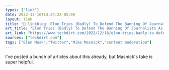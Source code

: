 ```yaml
---
types: ["link"]
date: 2022-12-16T14:24:22-05:00
layout: link
title: "🔗 linkblog: Elon Tries (Badly) To Defend The Banning Of Journalists As Twitter Starts Blocking Links & Mentions Of Mastodon | Techdirt'"
art_title: "Elon Tries (Badly) To Defend The Banning Of Journalists As Twitter Starts Blocking Links & Mentions Of Mastodon | Techdirt"
art_link: "https://www.techdirt.com/2022/12/16/elon-tries-badly-to-defend-the-banning-of-journalists-as-twitter-starts-blocking-links-mentions-of-mastodon/"
sources: ["techdirt.com"]
tags: ["Elon Musk","Twitter","Mike Masnick","content moderation"]
---
```

I've posted a bunch of articles about this already, but Masnick's take is super helpful.  
 
